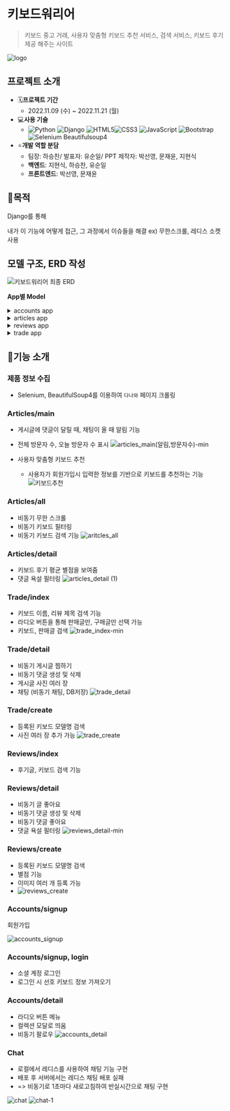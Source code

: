 # 키보드워리어
> 키보드 중고 거래, 사용자 맞춤형 키보드 추천 서비스, 검색 서비스, 키보드 후기 제공 해주는 사이트

![logo](https://user-images.githubusercontent.com/97274144/203568268-5300330b-7be5-48c7-9d93-98cfc596ed82.jpg)

## 프로젝트 소개

- 🗓**프로젝트 기간**
  - 2022.11.09 (수) ~ 2022.11.21 (월)
- 💻**사용 기술**
  - ![Python](https://img.shields.io/badge/python-3670A0?style=for-the-badge&logo=python&logoColor=ffdd54) ![Django](https://img.shields.io/badge/django-%23092E20.svg?style=for-the-badge&logo=django&logoColor=white) ![HTML5](https://img.shields.io/badge/html5-%23E34F26.svg?style=for-the-badge&logo=html5&logoColor=white)![CSS3](https://img.shields.io/badge/css3-%231572B6.svg?style=for-the-badge&logo=css3&logoColor=white) ![JavaScript](https://img.shields.io/badge/javascript-%23323330.svg?style=for-the-badge&logo=javascript&logoColor=%23F7DF1E) ![Bootstrap](https://img.shields.io/badge/bootstrap-%23563D7C.svg?style=for-the-badge&logo=bootstrap&logoColor=white) ![Selenium](https://img.shields.io/badge/-selenium-%43B02A?style=for-the-badge&logo=selenium&logoColor=white) Beautifulsoup4
- ⭐**개발 역할 분담**
  - 팀장: 하승찬/ 발표자: 유순일/ PPT 제작자: 박선영, 문재윤, 지현식
  - **백엔드**: 지현식, 하승찬, 유순일
  - **프론트엔드**: 박선영, 문재윤



## 🚩목적

Django를 통해 

내가 이 기능에 어떻게 접근, 그 과정에서 이슈들을 해결
ex) 무한스크롤, 레디스 소켓 사용



## 모델 구조, ERD 작성
![키보드워리어 최종 ERD](https://user-images.githubusercontent.com/97111793/203498672-67c14351-a903-4e81-95e2-619f43b4203d.png)

**App별 Model**
<details>
<summary>accounts app</summary>

**class User:**
 - naver_id = models.CharField(null=True, unique=True, max_length=100)
 - goo_id = models.CharField(null=True, unique=True, max_length=50)
 - followings = models.ManyToManyField("self", symmetrical=False, related_name="followers")
 - press = MultiSelectField(choices=Key_Press, null=True)
 - weight = MultiSelectField(choices=Weight, null=True)
 - array = MultiSelectField(choices=Array, null=True)
 - sound = MultiSelectField(choices=Sound, null=True)
 - rank = models.IntegerField(default=0)
 - connect = MultiSelectField(choices=connect, null=True)
 - image = ProcessedImageField(blank=True, processors=[Thumbnail(300, 300)], format="jpeg", options={"quality": 90})
 - is_social = models.IntegerField(default=0)

**class Notification:**
 - message = models.CharField(max_length=100)
 - check = models.BooleanField(default=False)
 - user = models.ForeignKey(AUTH_USER_MODEL, on_delete=models.CASCADE)
 - category = models.CharField(max_length=10)
 - nid = models.IntegerField(default=0)

</details>

<details>
<summary>articles app</summary>

**class Keyboard:**
 - name = models.CharField(max_length=80, blank=True)
 - img = models.CharField(max_length=300, blank=True)
 - brand = models.CharField(max_length=50, blank=True)
 - connect = models.CharField(max_length=50, blank=True)
 - array = models.CharField(max_length=50, blank=True)
 - switch = models.CharField(max_length=50, blank=True)
 - key_switch = models.CharField(max_length=50, blank=True)
 - press = models.IntegerField(blank=True)
 - weight = models.CharField(max_length=50, blank=True)
 - kind = models.CharField(max_length=50, blank=True)
 - bluetooth = models.CharField(max_length=50, blank=True)

**class Visit:**
 - visit_date = models.CharField(max_length=30)
 - visit_count = models.IntegerField(default=0)

</details>

<details>
<summary>reviews app</summary>

**class Reviews:**
 - user = models.ForeignKey(AUTH_USER_MODEL, on_delete=models.CASCADE)
 - title = models.CharField(max_length=80)
 - content = models.TextField(max_length=500)
 - grade = models.IntegerField(choices=grade_)
 - like_users = models.ManyToManyField(AUTH_USER_MODEL, related_name="like_review")
 - created_at = models.DateTimeField(auto_now_add=True)
 - updated_at = models.DateTimeField(auto_now=True)
 - hits = models.PositiveIntegerField(default=0, verbose_name="조회수")
 - bookmark_users = models.ManyToManyField(AUTH_USER_MODEL, related_name="bookmark_reivew")
 - keyboard = models.ForeignKey(Keyboard, on_delete=models.CASCADE)

**class Photo:**
 - review = models.ForeignKey(Review, on_delete=models.CASCADE)
 - image = models.ImageField(upload_to="images/", blank=True)

**class Comment:**
 - content = models.CharField(max_length=80)
 - user = models.ForeignKey(AUTH_USER_MODEL, on_delete=models.CASCADE)
 - review = models.ForeignKey(Review, on_delete=models.CASCADE)
 - created_at = models.DateTimeField(auto_now_add=True)
 - updated_at = models.DateTimeField(auto_now=True)
 - like_users = models.ManyToManyField(AUTH_USER_MODEL, related_name="like_comment")

</details>

<details>
<summary>trade app</summary>

**class Trades:**
 - user = models.ForeignKey(AUTH_USER_MODEL, on_delete=models.CASCADE)
    Trade_type = models.IntegerField(choices=tradeType)
 - title = models.CharField(max_length=80)
 - content = models.TextField(max_length=500)
 - keyboard = models.ForeignKey(Keyboard, on_delete=models.CASCADE)
 - price = models.IntegerField(default=0)
 - marker = models.ManyToManyField(
        AUTH_USER_MODEL, symmetrical=False, related_name="jjim"
    )
 - status_type = models.IntegerField(choices=statusType, default=1)

**class Photo:**
 - trade = models.ForeignKey(Trades, on_delete=models.CASCADE)
 - image = models.ImageField(upload_to="images/", blank=True)

**class Trade_Comment:**
 - user = models.ForeignKey(AUTH_USER_MODEL, on_delete=models.CASCADE)
 - trade = models.ForeignKey(Trades, on_delete=models.CASCADE)
 - content = models.CharField(max_length=100)
 - create_at = models.DateTimeField(auto_now_add=True)

</details>


## 🧾기능 소개

### 제품 정보 수집

- Selenium, BeautifulSoup4를 이용하여 `다나와` 페이지 크롤링



### Articles/main
- 게시글에 댓글이 달릴 때, 채팅이 올 때 알림 기능
- 전체 방문자 수, 오늘 방문자 수 표시
![articles_main(알림,방문자수)-min](https://user-images.githubusercontent.com/108650777/203498719-73da91bd-bc40-40d6-8747-ae6ee5819746.gif)

- 사용자 맞춤형 키보드 추천
  - 사용자가 회원가입시 입력한 정보를 기반으로 키보드를 추천하는 기능
  ![키보드추천](https://user-images.githubusercontent.com/108650777/203497876-23d077cb-d4da-4428-8814-a0ae4e15485f.gif)


### Articles/all

- 비동기 무한 스크롤
- 비동기 키보드 필터링
- 비동기 키보드 검색 기능
![aritcles_all](https://user-images.githubusercontent.com/108650777/203497932-65b5749c-9ee2-4e11-8106-1d6f6586f04f.gif)



### Articles/detail 

- 키보드 후기 평균 별점을 보여줌
- 댓글 욕설 필터링
![articles_detail (1)](https://user-images.githubusercontent.com/108650777/203498069-165cb150-b14a-46d0-bfe3-1b82496fff57.gif)


### Trade/index

- 키보드 이름, 리뷰 제목 검색 기능
- 라디오 버튼을 통해 판매글만, 구매글만 선택 가능
- 키보드, 판매글 검색
![trade_index-min](https://user-images.githubusercontent.com/108650777/203499220-65e889b3-aa1b-4c54-8c31-dbc849b8a0ab.gif)



### Trade/detail

- 비동기 게시글 찜하기
- 비동기 댓글 생성 및 삭제
- 게시글 사진 여러 장
- 채팅 (비동기 채팅, DB저장)
![trade_detail](https://user-images.githubusercontent.com/108650777/203499830-7b8cb0f3-20e4-4aae-9756-c8e91599d9c8.gif)



### Trade/create

- 등록된 키보드 모델명 검색
- 사진 여러 장 추가 가능
  ![trade_create](https://user-images.githubusercontent.com/108650777/203498331-c31b9a0c-4e5a-4d5b-abf2-80b8263b2067.gif)



### Reviews/index

- 후기글, 키보드 검색 기능




### Reviews/detail

- 비동기 글 좋아요
- 비동기 댓글 생성 및 삭제
- 비동기 댓글 좋아요
- 댓글 욕설 필터링
  ![reviews_detail-min](https://user-images.githubusercontent.com/108650777/203500064-3c043c2a-af19-4d2b-83e8-d30cc648d101.gif)





### Reviews/create

- 등록된 키보드 모델명 검색
- 별점 기능
- 이미지 여러 개 등록 가능
- ![reviews_create](https://user-images.githubusercontent.com/108650777/203500675-05282a42-8cf0-4a32-84ea-f3f28fdf5eaf.gif)


### Accounts/signup
회원가입

![accounts_signup](https://user-images.githubusercontent.com/97111793/203580708-d367f2dd-4302-4753-8954-072b2465f1b3.gif)

### Accounts/signup, login

- 소셜 계정 로그인
- 로그인 시 선호 키보드 정보 가져오기



### Accounts/detail
- 라디오 버튼 메뉴
- 컬렉션 모달로 띄움
- 비동기 팔로우
  ![accounts_detail](https://user-images.githubusercontent.com/108650777/203498275-89efa132-36ab-44e0-bc30-99fe4c86685e.gif)



### Chat

- 로컬에서 레디스를 사용하여 채팅 기능 구현
- 배포 후 서버에서는 레디스 채팅 배포 실패
- => 비동기로 1초마다 새로고침하여 반실시간으로 채팅 구현

![chat](https://user-images.githubusercontent.com/108650777/203498212-d7c228ae-2e7c-451d-827a-1697f541c8b7.gif)
![chat-1](https://user-images.githubusercontent.com/108652767/203576225-2eb1e36b-50f6-4c5a-b7e9-83837c8e954f.gif)

